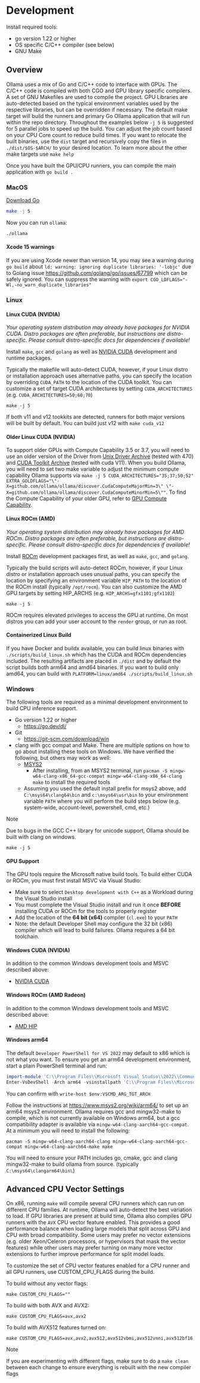 # Development

Install required tools:

- go version 1.22 or higher
- OS specific C/C++ compiler (see below)
- GNU Make


## Overview

Ollama uses a mix of Go and C/C++ code to interface with GPUs.  The C/C++ code is compiled with both CGO and GPU library specific compilers.  A set of GNU Makefiles are used to compile the project.  GPU Libraries are auto-detected based on the typical environment variables used by the respective libraries, but can be overridden if necessary.  The default make target will build the runners and primary Go Ollama application that will run within the repo directory.  Throughout the examples below `-j 5` is suggested for 5 parallel jobs to speed up the build.  You can adjust the job count based on your CPU Core count to reduce build times.  If you want to relocate the built binaries, use the `dist` target and recursively copy the files in `./dist/$OS-$ARCH/` to your desired location. To learn more about the other make targets use `make help`

Once you have built the GPU/CPU runners, you can compile the main application with `go build .` 

### MacOS

[Download Go](https://go.dev/dl/)

```bash
make -j 5
```

Now you can run `ollama`:

```bash
./ollama
```

#### Xcode 15 warnings

If you are using Xcode newer than version 14, you may see a warning during `go build` about `ld: warning: ignoring duplicate libraries: '-lobjc'` due to Golang issue https://github.com/golang/go/issues/67799 which can be safely ignored.  You can suppress the warning with `export CGO_LDFLAGS="-Wl,-no_warn_duplicate_libraries"`

### Linux

#### Linux CUDA (NVIDIA)

_Your operating system distribution may already have packages for NVIDIA CUDA. Distro packages are often preferable, but instructions are distro-specific. Please consult distro-specific docs for dependencies if available!_

Install `make`, `gcc` and `golang` as well as [NVIDIA CUDA](https://developer.nvidia.com/cuda-downloads)
development and runtime packages.

Typically the makefile will auto-detect CUDA, however, if your Linux distro
or installation approach uses alternative paths, you can specify the location by
overriding `CUDA_PATH` to the location of the CUDA toolkit. You can customize
a set of target CUDA architectures by setting `CUDA_ARCHITECTURES` (e.g. `CUDA_ARCHITECTURES=50;60;70`)

```
make -j 5
```

If both v11 and v12 tookkits are detected, runners for both major versions will be built by default.  You can build just v12 with `make cuda_v12`

#### Older Linux CUDA (NVIDIA)

To support older GPUs with Compute Capability 3.5 or 3.7, you will need to use an older version of the Driver from [Unix Driver Archive](https://www.nvidia.com/en-us/drivers/unix/) (tested with 470) and [CUDA Toolkit Archive](https://developer.nvidia.com/cuda-toolkit-archive) (tested with cuda V11).  When you build Ollama, you will need to set two make variable to adjust the minimum compute capability Ollama supports via `make -j 5 CUDA_ARCHITECTURES="35;37;50;52" EXTRA_GOLDFLAGS="\"-X=github.com/ollama/ollama/discover.CudaComputeMajorMin=3\" \"-X=github.com/ollama/ollama/discover.CudaComputeMinorMin=5\""`.  To find the Compute Capability of your older GPU, refer to [GPU Compute Capability](https://developer.nvidia.com/cuda-gpus).

#### Linux ROCm (AMD)

_Your operating system distribution may already have packages for AMD ROCm. Distro packages are often preferable, but instructions are distro-specific. Please consult distro-specific docs for dependencies if available!_

Install [ROCm](https://rocm.docs.amd.com/en/latest/) development packages first, as well as `make`, `gcc`, and `golang`.

Typically the build scripts will auto-detect ROCm, however, if your Linux distro
or installation approach uses unusual paths, you can specify the location by
specifying an environment variable `HIP_PATH` to the location of the ROCm
install (typically `/opt/rocm`). You can also customize
the AMD GPU targets by setting HIP_ARCHS (e.g. `HIP_ARCHS=gfx1101;gfx1102`)

```
make -j 5
```

ROCm requires elevated privileges to access the GPU at runtime. On most distros you can add your user account to the `render` group, or run as root.

#### Containerized Linux Build

If you have Docker and buildx available, you can build linux binaries with `./scripts/build_linux.sh` which has the CUDA and ROCm dependencies included. The resulting artifacts are placed in `./dist`  and by default the script builds both arm64 and amd64 binaries.  If you want to build only amd64, you can build with `PLATFORM=linux/amd64 ./scripts/build_linux.sh`

### Windows

The following tools are required as a minimal development environment to build CPU inference support.

- Go version 1.22 or higher
  - https://go.dev/dl/
- Git
  - https://git-scm.com/download/win
- clang with gcc compat and Make.  There are multiple options on how to go about installing these tools on Windows.  We have verified the following, but others may work as well:  
  - [MSYS2](https://www.msys2.org/)
    - After installing, from an MSYS2 terminal, run `pacman -S mingw-w64-clang-x86_64-gcc-compat mingw-w64-clang-x86_64-clang make` to install the required tools
  - Assuming you used the default install prefix for msys2 above, add `C:\msys64\clang64\bin` and `c:\msys64\usr\bin` to your environment variable `PATH` where you will perform the build steps below (e.g. system-wide, account-level, powershell, cmd, etc.)

> [!NOTE]  
> Due to bugs in the GCC C++ library for unicode support, Ollama should be built with clang on windows.

```
make -j 5
```

#### GPU Support

The GPU tools require the Microsoft native build tools.  To build either CUDA or ROCm, you must first install MSVC via Visual Studio:

- Make sure to select `Desktop development with C++` as a Workload during the Visual Studio install
- You must complete the Visual Studio install and run it once **BEFORE** installing CUDA or ROCm for the tools to properly register
- Add the location of the **64 bit (x64)** compiler (`cl.exe`) to your `PATH`
- Note: the default Developer Shell may configure the 32 bit (x86) compiler which will lead to build failures.  Ollama requires a 64 bit toolchain.

#### Windows CUDA (NVIDIA)

In addition to the common Windows development tools and MSVC described above:

- [NVIDIA CUDA](https://docs.nvidia.com/cuda/cuda-installation-guide-microsoft-windows/index.html)

#### Windows ROCm (AMD Radeon)

In addition to the common Windows development tools and MSVC described above:

- [AMD HIP](https://www.amd.com/en/developer/resources/rocm-hub/hip-sdk.html)

#### Windows arm64

The default `Developer PowerShell for VS 2022` may default to x86 which is not what you want.  To ensure you get an arm64 development environment, start a plain PowerShell terminal and run:

```powershell
import-module 'C:\\Program Files\\Microsoft Visual Studio\\2022\\Community\\Common7\\Tools\\Microsoft.VisualStudio.DevShell.dll'
Enter-VsDevShell -Arch arm64 -vsinstallpath 'C:\\Program Files\\Microsoft Visual Studio\\2022\\Community' -skipautomaticlocation
```

You can confirm with `write-host $env:VSCMD_ARG_TGT_ARCH`

Follow the instructions at https://www.msys2.org/wiki/arm64/ to set up an arm64 msys2 environment.  Ollama requires gcc and mingw32-make to compile, which is not currently available on Windows arm64, but a gcc compatibility adapter is available via `mingw-w64-clang-aarch64-gcc-compat`. At a minimum you will need to install the following:

```
pacman -S mingw-w64-clang-aarch64-clang mingw-w64-clang-aarch64-gcc-compat mingw-w64-clang-aarch64-make make
```

You will need to ensure your PATH includes go, cmake, gcc and clang mingw32-make to build ollama from source. (typically `C:\msys64\clangarm64\bin\`)


## Advanced CPU Vector Settings

On x86, running `make` will compile several CPU runners which can run on different CPU families. At runtime, Ollama will auto-detect the best variation to load.  If GPU libraries are present at build time, Ollama also compiles GPU runners with the `AVX` CPU vector feature enabled.  This provides a good performance balance when loading large models that split across GPU and CPU with broad compatibility.  Some users may prefer no vector extensions (e.g. older Xeon/Celeron processors, or hypervisors that mask the vector features) while other users may prefer turning on many more vector extensions to further improve performance for split model loads.

To customize the set of CPU vector features enabled for a CPU runner and all GPU runners, use CUSTOM_CPU_FLAGS during the build.

To build without any vector flags:

```
make CUSTOM_CPU_FLAGS=""
```

To build with both AVX and AVX2:
```
make CUSTOM_CPU_FLAGS=avx,avx2
```

To build with AVX512 features turned on:

```
make CUSTOM_CPU_FLAGS=avx,avx2,avx512,avx512vbmi,avx512vnni,avx512bf16
```

> [!NOTE]  
> If you are experimenting with different flags, make sure to do a `make clean` between each change to ensure everything is rebuilt with the new compiler flags
